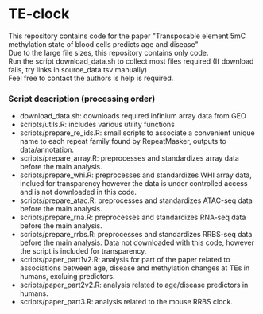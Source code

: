 # TE-clock
This repository contains code for the paper "Transposable element 5mC methylation state of blood cells predicts age and disease" </br>
Due to the large file sizes, this repository contains only code. <br>
Run the script download_data.sh to collect most files required (If download fails, try links in source_data.tsv manually)</br>
Feel free to contact the authors is help is required.

### Script description (processing order)
- download_data.sh:  downloads required infinium array data from GEO
- scripts/utils.R:  includes various utility functions
- scripts/prepare_re_ids.R:  small scripts to associate a convenient unique name to each repeat family found by RepeatMasker, outputs to data/annotation.
- scripts/prepare_array.R:  preprocesses and standardizes array data before the main analysis.
- scripts/prepare_whi.R:  preprocesses and standardizes WHI array data, inclued for transparency however the data is under controlled access and is not downloaded in this code.
- scripts/prepare_atac.R:  preprocesses and standardizes ATAC-seq data before the main analysis.
- scripts/prepare_rna.R:  preprocesses and standardizes RNA-seq data before the main analysis.
- scripts/prepare_rrbs.R:  preprocesses and standardizes RRBS-seq data before the main analysis. Data not downloaded with this code, however the script is included for transparency.
- scripts/paper_part1v2.R:  analysis for part of the paper related to associations between age, disease and methylation changes at TEs in humans, excluing predictors.
- scripts/paper_part2v2.R:  analysis related to age/disease predictors in humans.
- scripts/paper_part3.R:  analysis related to the mouse RRBS clock.